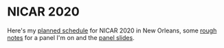 # NICAR 2020

Here's my [planned schedule](https://github.com/ltrgoddard/nicar2020/blob/master/schedule.md) for NICAR 2020 in New Orleans, some [rough notes](https://github.com/ltrgoddard/nicar2020/blob/master/panel-notes.md) for a panel I'm on and the [panel slides](https://github.com/ltrgoddard/nicar2020/blob/master/panel-slides.pdf).
